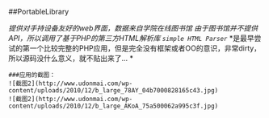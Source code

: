 ##PortableLibrary 

*提供对手持设备友好的web界面，数据来自学院在线图书馆* 
*由于图书馆并不提供API，所以调用了基于PHP的第三方HTML解析库 `simple HTML Parser`*
*是最早尝试的第一个比较完整的PHP应用，但是完全没有框架或者OO的意识，非常dirty，所以源码没什么意义，就不贴出来了... * 
 
	###应用的截图：  
	![截图2](http://www.udonmai.com/wp-content/uploads/2010/12/b_large_78AY_04b7000828165c43.jpg)  
	![截图2](http://www.udonmai.com/wp-content/uploads/2010/12/b_large_AKoA_75a500062a995c3f.jpg)  
